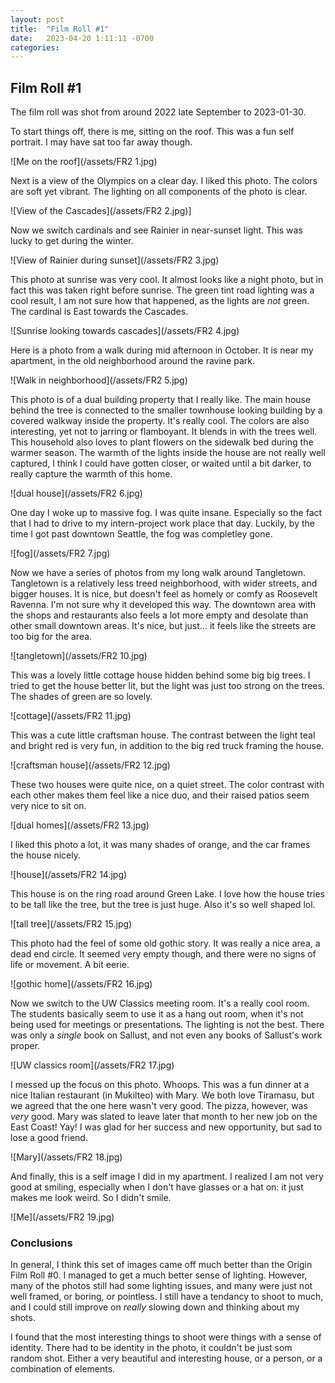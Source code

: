 ```yaml
---
layout: post
title:  "Film Roll #1"
date:   2023-04-20 1:11:11 -0700
categories: 
---
```

## Film Roll #1
The film roll was shot from around 2022 late September to 2023-01-30.

To start things off, there is me, sitting on the roof. This was a fun self portrait. I may have sat too far away though. 

![Me on the roof](/assets/FR2 1.jpg)

Next is a view of the Olympics on a clear day. I liked this photo. The colors are soft yet vibrant. The lighting on all components of the photo is clear. 

![View of the Cascades](/assets/FR2 2.jpg)]

Now we switch cardinals and see Rainier in near-sunset light. This was lucky to get during the winter. 

![View of Rainier during sunset](/assets/FR2 3.jpg)

This photo at sunrise was very cool. It almost looks like a night photo, but in fact this was taken right before sunrise. The green tint road lighting was a cool result, I am not sure how that happened, as the lights are *not* green. The cardinal is East towards the Cascades.

![Sunrise looking towards cascades](/assets/FR2 4.jpg)

Here is a photo from a walk during mid afternoon in October. It is near my apartment, in the old neighborhood around the ravine park. 

![Walk in neighborhood](/assets/FR2 5.jpg)

This photo is of a dual building property that I really like. The main house behind the tree is connected to the smaller townhouse looking building by a covered walkway inside the property. It's really cool. The colors are also interesting, yet not to jarring or flamboyant. It blends in with the trees well. This household also loves to plant flowers on the sidewalk bed during the warmer season. The warmth of the lights inside the house are not really well captured, I think I could have gotten closer, or waited until a bit darker, to really capture the warmth of this home. 

![dual house](/assets/FR2 6.jpg)

One day I woke up to massive fog. I was quite insane. Especially so the fact that I had to drive to my intern-project work place that day. Luckily, by the time I got past downtown Seattle, the fog was completley gone. 

![fog](/assets/FR2 7.jpg)

Now we have a series of photos from my long walk around Tangletown. Tangletown is a relatively less treed neighborhood, with wider streets, and bigger houses. It is nice, but doesn't feel as homely or comfy as Roosevelt Ravenna. I'm not sure why it developed this way. The downtown area with the shops and restaurants also feels a lot more empty and desolate than other small downtown areas. It's nice, but just... it feels like the streets are too big for the area. 

![tangletown](/assets/FR2 10.jpg)

This was a lovely little cottage house hidden behind some big big trees. I tried to get the house better lit, but the light was just too strong on the trees. The shades of green are so lovely. 

![cottage](/assets/FR2 11.jpg)

This was a cute little craftsman house. The contrast between the light teal and bright red is very fun, in addition to the big red truck framing the house. 

![craftsman house](/assets/FR2 12.jpg)

These two houses were quite nice, on a quiet street. The color contrast with each other makes them feel like a nice duo, and their raised patios seem very nice to sit on. 

![dual homes](/assets/FR2 13.jpg)

I liked this photo a lot, it was many shades of orange, and the car frames the house nicely.

![house](/assets/FR2 14.jpg)

This house is on the ring road around Green Lake. I love how the house tries to be tall like the tree, but the tree is just huge. Also it's so well shaped lol. 

![tall tree](/assets/FR2 15.jpg)

This photo had the feel of some old gothic story. It was really a nice area, a dead end circle. It seemed very empty though, and there were no signs of life or movement. A bit eerie.

![gothic home](/assets/FR2 16.jpg)

Now we switch to the UW Classics meeting room. It's a really cool room. The students basically seem to use it as a hang out room, when it's not being used for meetings or presentations. The lighting is not the best. There was only a *single* book on Sallust, and not even any books of Sallust's work proper. 

![UW classics room](/assets/FR2 17.jpg)

I messed up the focus on this photo. Whoops. This was a fun dinner at a nice Italian restaurant (in Mukilteo) with Mary. We both love Tiramasu, but we agreed that the one here wasn't very good. The pizza, however, was *very* good. Mary was slated to leave later that month to her new job on the East Coast! Yay! I was glad for her success and new opportunity, but sad to lose a good friend. 

![Mary](/assets/FR2 18.jpg)

And finally, this is a self image I did in my apartment. I realized I am not very good at smiling, especially when I don't have glasses or a hat on: it just makes me look weird. So I didn't smile. 

![Me](/assets/FR2 19.jpg)

### Conclusions
In general, I think this set of images came off much better than the Origin Film Roll #0. I managed to get a much better sense of lighting. However, many of the photos still had some lighting issues, and many were just not well framed, or boring, or pointless. I still have a tendancy to shoot to much, and I could still improve on *really* slowing down and thinking about my shots. 

I found that the most interesting things to shoot were things with a sense of identity. There had to be identity in the photo, it couldn't be just som random shot. Either a very beautiful and interesting house, or a person, or a combination of elements. 

